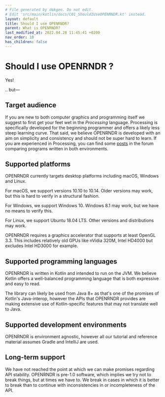 ```yaml
---
# File generated by dokgen. Do not edit. 
# Edit 'src/main/kotlin/docs/C01_ShouldIUseOPENRNDR.kt' instead.
layout: default
title: Should I use OPENRNDR?
parent: What is OPENRNDR?
last_modified_at: 2022.04.28 11:45:41 +0200
nav_order: 10
has_children: false
---
```

 
# Should I use OPENRNDR ?

Yes!

.. but—

## Target audience

If you are new to both computer graphics and programming itself we suggest to first get your feet wet in the
_Processing_ language. Processing is specifically developed for the beginning programmer and offers a likely less steep
learning curve. That said, we believe OPENRNDR is developed with an aim on simplicity and consistency and should not be
super hard to learn. If you are experienced in Processing, you can find some
[posts](https://openrndr.discourse.group/search?q=%22Processing%22%20%23openrndr%3Atutorials)
in the forum comparing programs written in both environments.  

## Supported platforms

OPENRNDR currently targets desktop platforms including macOS, Windows and Linux.

For macOS, we support versions 10.10 to 10.14. Older versions may work, but this is hard to verify in a structural 
fashion.

For Windows, we support Windows 10. Windows 8.1 may work, but we have no means to verify this.

For Linux, we support Ubuntu 18.04 LTS. Other versions and distributions may work.

OPENRNDR requires a graphics accelerator that supports at least OpenGL 3.3. This includes relatively old GPUs like
nVidia 320M, Intel HD4000 but excludes Intel HD3000 for example.

## Supported programming languages

OPENRNDR is written in Kotlin and intended to run on the JVM. We believe Kotlin offers a well-balanced programming 
language that is both expressive and easy to read.

The library can likely be used from Java 8+ as that's one of the promises of Kotlin's Java-interop, however the APIs
that OPENRNDR provides are making extensive use of Kotlin-specific features that may not translate well to Java.

## Supported development environments

OPENRNDR is environment agnostic, however all our tutorial and reference material assumes Gradle and IntelliJ are used.

## Long-term support

We have not reached the point at which we can make promises regarding API stability. OPENRNDR is pre-1.0 software, which
implies we try not to break things, but at times we have to. We break in cases in which it is better to break than to continue
with inconsistencies in or incompleteness of the API. 
